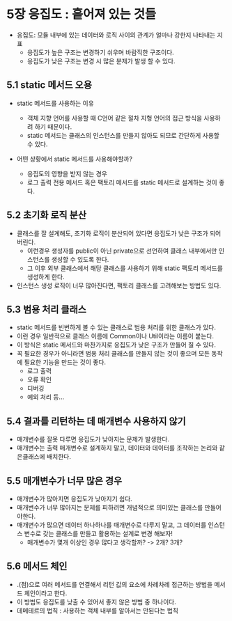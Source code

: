 # 5장 응집도 : 흩어져 있는 것들

- 응집도: 모듈 내부에 있는 데이터와 로직 사이의 관계가 얼마나 강한지 나타내는 지표
  - 응집도가 높은 구조는 변경하기 쉬우며 바람직한 구조이다.
  - 응집도가 낮은 구조는 변경 시 많은 분제가 발생 할 수 있다.

## 5.1 static 메서드 오용

- static 메서드를 사용하는 이유
  - 객체 지향 언어를 사용할 때 C언어 같은 절차 지형 언어의 접근 방식을 사용하려 하기 때문이다.
  - static 메서드는 클래스의 인스턴스를 만들지 않아도 되므로 간단하게 사용할 수 있다.

- 어떤 상황에서 static 메서드를 사용해야할까?
  - 응집도의 영향을 받지 않는 경우
  - 로그 출력 전용 메서드 혹은 팩토리 메서드를 static 메서드로 설계하는 것이 좋다.

## 5.2 초기화 로직 분산

- 클래스를 잘 설계해도, 초기화 로직이 분산되어 있다면 응집도가 낮은 구조가 되어버린다.
  - 이런경우 생성자를 public이 아닌 private으로 선언하여 클래스 내부에서만 인스턴스를 생성할 수 있도록 한다.
  - 그 이후 외부 클래스에서 해당 클래스를 사용하기 위해 static 팩토리 메서드를 생성하게 한다.
- 인스턴스 생성 로직이 너무 많아진다면, 팩토리 클래스를 고려해보는 방법도 있다.

## 5.3 범용 처리 클래스

- static 메서드를 빈번하게 볼 수 있는 클래스로 범용 처리를 위한 클래스가 있다.
- 이런 경우 일반적으로 클래스 이름에 Common이나 Util이라는 이름이 붙는다.
- 이 방식은 static 메서드와 마찬가지로 응집도가 낮은 구조가 만들어 질 수 있다.
- 꼭 필요한 경우가 아니라면 범용 처리 클래스를 만들지 않는 것이 좋으며 모든 동작에 필요한 기능을 만드는 것이 좋다.
  - 로그 출력
  - 오류 확인
  - 디버깅
  - 예외 처리 등...

## 5.4 결과를 리턴하는 데 매개변수 사용하지 않기

- 매개변수를 잘못 다루면 응집도가 낮아지는 문제가 발생한다.
- 매개변수는 출력 매개변수로 설계하지 말고, 데이터와 데이터를 조작하는 논리와 같은클래스에 배치한다.

## 5.5 매개변수가 너무 많은 경우

- 매개변수가 많아지면 응집도가 낮아지기 쉽다.
- 매개변수가 너무 많아지는 문제를 피하려면 개념적으로 의미있는 클래스를 만들어야한다.
- 매개변수가 많으면 데이터 하나하나를 매개변수로 다루지 말고, 그 데이터를 인스턴스 변수로 갖는 클래스를 만들고 활용하는 설계로 변경 해보자!
  - 매개변수가 몇개 이상인 경우 많다고 생각할까? -> 2개? 3개?

## 5.6 메서드 체인

- .(점)으로 여러 메서드를 연결해서 리턴 값의 요소에 차례차례 접근하는 방법을 메서드 체인이라고 한다.
- 이 방법도 응집도를 낮출 수 있어서 좋지 않은 방법 중 하나이다.
- 데메테르의 법칙 : 사용하는 객체 내부를 알아서는 안된다는 법칙
